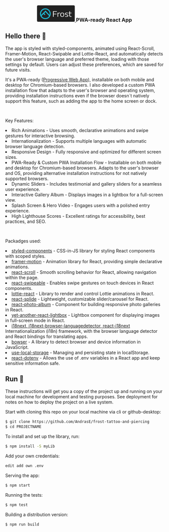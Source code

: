 <h3 align="center">
  <a href="https://frost-tattoo.netlify.app/" target="_blank" rel="noopener noreferrer">
  <img src="https://github.com/AndrasE/raw-readme/blob/main/frost-readme.png?raw=true" width="120px">
  </a>
PWA-ready React App
</h3>

## Hello there 👋

<p>
The app is styled with styled-components, animated using React-Scroll, Framer-Motion, React-Swipable and Lottie-React, and automatically detects the user's browser language and preferred theme, loading with those settings by default. Users can adjust these preferences, which are saved for future visits. </p>
<p>It's a PWA-ready (<a href="https://developer.mozilla.org/en-US/docs/Web/Progressive_web_apps" target="_blank">Progressive Web App</a>), installable on both mobile and desktop for Chromium-based browsers. I also developed a custom PWA installation flow that adapts to the user's browser and operating system, providing installation instructions even if the browser doesn`t natively support this feature, such as adding the app to the home screen or dock.</p>

<br/>

<p>
Key Features:
<li>Rich Animations - Uses smooth, declarative animations and swipe gestures for interactive browsing.</li>
<li>Internationalization - Supports multiple languages with automatic browser language detection.</li>
<li>Responsive Design - Fully responsive and optimized for different screen sizes.</li>
<li>PWA-Ready & Custom PWA Installation Flow - Installable on both mobile and desktop for Chromium-based browsers. Adapts to the user's browser and OS, providing alternative installation instructions for not natively supported browsers.</li>
<li>Dynamic Sliders - Includes testimonial and gallery sliders for a seamless user experience.</li>
<li>Interactive Gallery Album - Displays images in a lightbox for a full-screen view.</li>
<li>Splash Screen & Hero Video - Engages users with a polished entry experience.</li>
<li>High Lighthouse Scores - Excellent ratings for accessibility, best practices, and SEO.</li>
</p>

<br/>

<p>
Packadges used:
<li><a
 href="https://styled-components.com/"
target="_blank"
rel="noopener noreferrer"
>styled-components</a> - CSS-in-JS library for styling React components with scoped styles.
</li>
<li><a
 href="https://www.npmjs.com/package/framer-motion"
target="_blank"
rel="noopener noreferrer"
>framer-motion</a> - Animation library for React, providing simple declarative animations.
</li>
<li><a
 href="https://www.npmjs.com/package/react-scroll"
target="_blank"
rel="noopener noreferrer"
>react-scroll</a> - Smooth scrolling behavior for React, allowing navigation within the page.
</li>
<li><a
 href="react-swipeable"
target="_blank"
rel="noopener noreferrer"
>react-swipeable</a> - Enables swipe gestures on touch devices in React components.
</li>
<li><a
 href="https://www.npmjs.com/package/lottie-react"
target="_blank"
rel="noopener noreferrer"
>lottie-react</a> - Library to render and control Lottie animations in React.
</li>
<li><a
 href="https://splidejs.com/integration/react-splide/"
target="_blank"
rel="noopener noreferrer"
>react-splide</a> - Lightweight, customizable slider/carousel for React.
</li>
<li><a
 href="https://react-photo-album.com/"
target="_blank"
rel="noopener noreferrer"
>react-photo-album</a> - Component for building responsive photo galleries in React. 
</li>
<li><a
 href="https://yet-another-react-lightbox.com/"
target="_blank"
rel="noopener noreferrer"
>yet-another-react-lightbox</a> - Lightbox component for displaying images in full-screen mode in React.
</li>
<li><a
 href="https://www.i18next.com/"
target="_blank"
rel="noopener noreferrer"
>i18next, i18next-browser-languagedetector, react-i18next</a> Internationalization (i18n) framework, with the browser language detector and React bindings for translating apps. 
</li>
<li><a
 href="https://www.npmjs.com/package/bowser"
target="_blank"
rel="noopener noreferrer"
>bowser</a> - A library to detect browser and device information in JavaScript. 
</li>
<li><a
 href="https://www.npmjs.com/package/use-local-storage"
target="_blank"
rel="noopener noreferrer"
>use-local-storage</a> - Managing and persisting state in localStorage.
</li>
<li><a
 href="https://www.npmjs.com/package/react-dotenv"
target="_blank"
rel="noopener noreferrer"
>react-dotenv</a> - Allows the use of .env variables in a React app and keep sensitive information safe.
</li>
</p>

## Run 🚀

These instructions will get you a copy of the project up and running on your local machine for development and testing purposes. See deployment for notes on how to deploy the project on a live system.

Start with cloning this repo on your local machine via cli or github-desktop:

```sh
$ git clone https://github.com/AndrasE/frost-tattoo-and-piercing
$ cd PROJECTNAME
```

To install and set up the library, run:

```sh
$ npm install -S myLib
```

Add your own credentials:

```sh
edit add own .env
```

Serving the app:

```sh
$ npm start
```

Running the tests:

```sh
$ npm test
```

Building a distribution version:

```sh
$ npm run build
```
